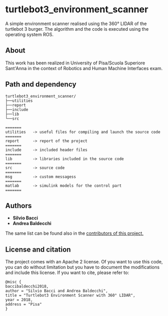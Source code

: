 # turtlebot3_environment_scanner
A simple environment scanner realised using the 360° LIDAR of the turtlebot 3 burger. The algorithm and the code is executed using the operating system ROS.

## About 
This work has been realized in University of Pisa/Scuola Superiore Sant'Anna in the context of Robotics and Human Machine Interfaces exam.

## Path and dependency
```
turtlebot3_environment_scanner/
├──utilities
├──report
├──include
├──lib
└──src

=======
utilities 	-> useful files for compiling and launch the source code
=======
report 		-> report of the project
=======
include 	-> included header files
=======
lib 		-> libraries included in the source code
=======
src 		-> source code
=======
msg 		-> custom messagess
=======
matlab 		-> simulink models for the control part
=======
```

## Authors
* <b>Silvio Bacci</b>
* <b>Andrea Baldecchi</b>

The same list can be found also in the <a href="https://github.com/ciabbi94/turtlebot3_environment_scanner/graphs/contributors">contributors of this project.</a>

## License and citation
The project comes with an Apache 2 license. Of you want to use this code, you can do without limitation but you have to document the modifications and include this license. If you want to cite, please refer to:

```
@misc {
baccibaldecchi2018,
author = "Silvio Bacci and Andrea Baldecchi",
title = "Turtlebot3 Environment Scanner with 360° LIDAR",
year = 2018,
address = "Pisa"
}
```


